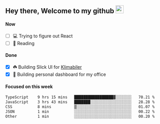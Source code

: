 ## Hey there, Welcome to my github <img src="https://media.giphy.com/media/hvRJCLFzcasrR4ia7z/giphy.gif" width="25px">

#### Now
- [ ] 💻 Trying to figure out React
- [ ] 📕 Reading

#### Done
- [x] ☘️ Building Slick UI for [Klimabiler](https://klimabiler.dk)
- [x] 🚀 Building personal dashboard for my office
 
 #### Focused on this week
<!--START_SECTION:waka-->

```txt
TypeScript    9 hrs 15 mins   █████████████████▓░░░░░░░   70.21 %
JavaScript    3 hrs 43 mins   ███████░░░░░░░░░░░░░░░░░░   28.28 %
CSS           8 mins          ▒░░░░░░░░░░░░░░░░░░░░░░░░   01.07 %
JSON          1 min           ░░░░░░░░░░░░░░░░░░░░░░░░░   00.22 %
Other         1 min           ░░░░░░░░░░░░░░░░░░░░░░░░░   00.20 %
```

<!--END_SECTION:waka-->

